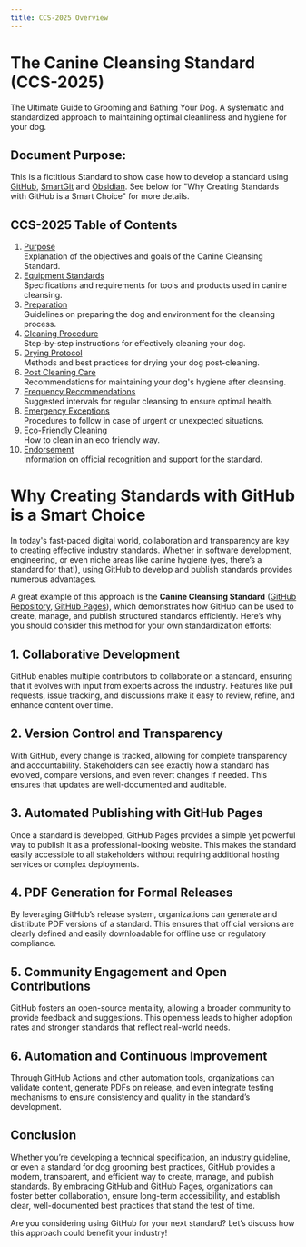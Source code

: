 ```yaml
---
title: CCS-2025 Overview
---
```

# **The Canine Cleansing Standard (CCS-2025)**  
The Ultimate Guide to Grooming and Bathing Your Dog. A systematic and standardized approach to maintaining optimal cleanliness and hygiene for your dog.
## Document Purpose:
This is a fictitious Standard to show case how to develop a standard using [GitHub](https://github.com/danielsiegl/CanineCleansingStandard), [SmartGit](https://www.syntevo.com/smartgit/) and [Obsidian](https://obsidian.md/).  See below for "Why Creating Standards with GitHub is a Smart Choice" for more details.

## CCS-2025 Table of Contents  


 
1. [Purpose](01_Purpose.md)<br>
   Explanation of the objectives and goals of the Canine Cleansing Standard.
2. [Equipment Standards](02_Equipment_Standards.md)<br>
   Specifications and requirements for tools and products used in canine cleansing.
3. [Preparation](03_Preparation.md)<br>
   Guidelines on preparing the dog and environment for the cleansing process.
4. [Cleaning Procedure](04_Cleaning_Procedure.md)<br>
   Step-by-step instructions for effectively cleaning your dog.
5. [Drying Protocol](05_Drying_Protocol.md)<br>
   Methods and best practices for drying your dog post-cleaning.
6. [Post Cleaning Care](06_Post-Cleaning_Care.md)<br>
   Recommendations for maintaining your dog's hygiene after cleansing.
7. [Frequency Recommendations](07_Frequency_Recommendations.md)<br>
   Suggested intervals for regular cleansing to ensure optimal health.
8. [Emergency Exceptions](08_Emergency_Exceptions.md)<br>
   Procedures to follow in case of urgent or unexpected situations.
9. [Eco-Friendly Cleaning](09_Eco-Friendly_Cleaning.md)<br>
   How to clean in an eco friendly way.
10. [Endorsement](10_Endorsement.md)<br>
   Information on official recognition and support for the standard.

# Why Creating Standards with GitHub is a Smart Choice

In today's fast-paced digital world, collaboration and transparency are key to creating effective industry standards. Whether in software development, engineering, or even niche areas like canine hygiene (yes, there’s a standard for that!), using GitHub to develop and publish standards provides numerous advantages.

A great example of this approach is the **Canine Cleansing Standard** ([GitHub Repository](https://github.com/danielsiegl/CanineCleansingStandard), [GitHub Pages](https://danielsiegl.github.io/CanineCleansingStandard/)), which demonstrates how GitHub can be used to create, manage, and publish structured standards efficiently. Here’s why you should consider this method for your own standardization efforts:

## 1. **Collaborative Development**

GitHub enables multiple contributors to collaborate on a standard, ensuring that it evolves with input from experts across the industry. Features like pull requests, issue tracking, and discussions make it easy to review, refine, and enhance content over time.

## 2. **Version Control and Transparency**

With GitHub, every change is tracked, allowing for complete transparency and accountability. Stakeholders can see exactly how a standard has evolved, compare versions, and even revert changes if needed. This ensures that updates are well-documented and auditable.

## 3. **Automated Publishing with GitHub Pages**

Once a standard is developed, GitHub Pages provides a simple yet powerful way to publish it as a professional-looking website. This makes the standard easily accessible to all stakeholders without requiring additional hosting services or complex deployments.

## 4. **PDF Generation for Formal Releases**

By leveraging GitHub’s release system, organizations can generate and distribute PDF versions of a standard. This ensures that official versions are clearly defined and easily downloadable for offline use or regulatory compliance.

## 5. **Community Engagement and Open Contributions**

GitHub fosters an open-source mentality, allowing a broader community to provide feedback and suggestions. This openness leads to higher adoption rates and stronger standards that reflect real-world needs.

## 6. **Automation and Continuous Improvement**

Through GitHub Actions and other automation tools, organizations can validate content, generate PDFs on release, and even integrate testing mechanisms to ensure consistency and quality in the standard’s development.

## Conclusion

Whether you’re developing a technical specification, an industry guideline, or even a standard for dog grooming best practices, GitHub provides a modern, transparent, and efficient way to create, manage, and publish standards. By embracing GitHub and GitHub Pages, organizations can foster better collaboration, ensure long-term accessibility, and establish clear, well-documented best practices that stand the test of time.

Are you considering using GitHub for your next standard? Let’s discuss how this approach could benefit your industry!